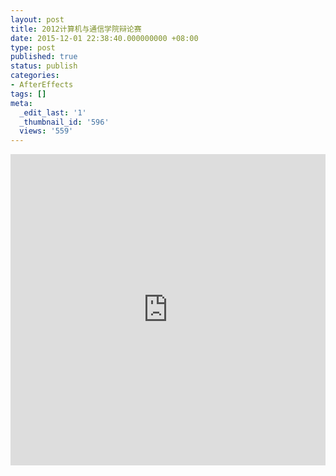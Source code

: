 ```yaml
---
layout: post
title: 2012计算机与通信学院辩论赛
date: 2015-12-01 22:38:40.000000000 +08:00
type: post
published: true
status: publish
categories:
- AfterEffects
tags: []
meta:
  _edit_last: '1'
  _thumbnail_id: '596'
  views: '559'
---
```

<iframe src="http://player.youku.com/embed/XMzc3MDk1Njgw" width="100%" height="498" frameborder="0" allowfullscreen="allowfullscreen"></iframe>
